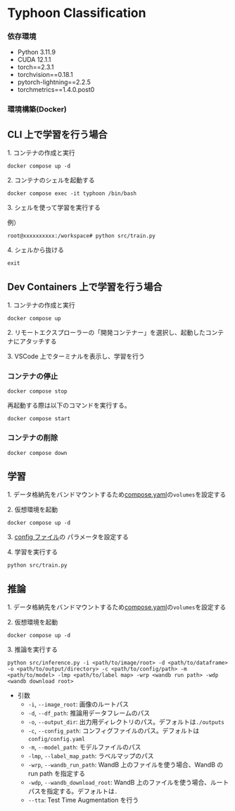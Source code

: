 # Typhoon Classification

### 依存環境

- Python 3.11.9
- CUDA 12.1.1
- torch==2.3.1
- torchvision==0.18.1
- pytorch-lightning==2.2.5
- torchmetrics==1.4.0.post0

### 環境構築(Docker)

## CLI 上で学習を行う場合

1\. コンテナの作成と実行

```
docker compose up -d
```

2\. コンテナのシェルを起動する

```
docker compose exec -it typhoon /bin/bash
```

3\. シェルを使って学習を実行する

例）

```
root@xxxxxxxxxx:/workspace# python src/train.py
```

4\. シェルから抜ける

```
exit
```

## Dev Containers 上で学習を行う場合

1\. コンテナの作成と実行

```
docker compose up
```

2\. リモートエクスプローラーの「開発コンテナー」を選択し、起動したコンテナにアタッチする

3\. VSCode 上でターミナルを表示し、学習を行う

### コンテナの停止

```
docker compose stop
```

再起動する際は以下のコマンドを実行する。

```
docker compose start
```

### コンテナの削除

```
docker compose down
```

## 学習

1\. データ格納先をバンドマウントするため[compose.yaml](./compose.yaml)の`volumes`を設定する

2\. 仮想環境を起動

```
docker compose up -d
```

3\. [config ファイル](./config/config.yaml)の パラメータを設定する

4\. 学習を実行する

```
python src/train.py
```

## 推論

1\. データ格納先をバンドマウントするため[compose.yaml](./compose.yaml)の`volumes`を設定する

2\. 仮想環境を起動

```
docker compose up -d
```

3\. 推論を実行する

```
python src/inference.py -i <path/to/image/root> -d <path/to/dataframe> -o <path/to/output/directory> -c <path/to/config/path> -m <path/to/model> -lmp <path/to/label map> -wrp <wandb run path> -wdp <wandb download root>
```

- 引数
  - `-i`, `--image_root`: 画像のルートパス
  - `-d`, `--df_path`: 推論用データフレームのパス
  - `-o`, `--output_dir`: 出力用ディレクトリのパス。デフォルトは`./outputs`
  - `-c`, `--config_path`: コンフィグファイルのパス。デフォルトは`config/config.yaml`
  - `-m`, `--model_path`: モデルファイルのパス
  - `-lmp`, `--label_map_path`: ラベルマップのパス
  - `-wrp`, `--wandb_run_path`: WandB 上のファイルを使う場合、WandB の run path を指定する
  - `-wdp`, `--wandb_download_root`: WandB 上のファイルを使う場合、ルートパスを指定する。デフォルトは`.`
  - `--tta`: Test Time Augmentation を行う
